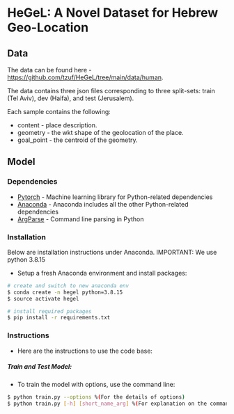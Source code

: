 # HeGeL: A Novel Dataset for Hebrew Geo-Location

## Data

The data can be found here - https://github.com/tzuf/HeGeL/tree/main/data/human.

The data contains three json files corresponding to three split-sets: train (Tel Aviv), dev (Haifa), and test (Jerusalem).

Each sample contains the following:

* content - place description.
* geometry - the wkt shape of the geolocation of the place.
* goal_point - the centroid of the geometry.


## Model

### Dependencies

* [Pytorch](https://pytorch.org/) - Machine learning library for Python-related dependencies
* [Anaconda](https://www.anaconda.com/download/) - Anaconda includes all the other Python-related dependencies
* [ArgParse](https://docs.python.org/3/library/argparse.html) - Command line parsing in Python

### Installation
Below are installation instructions under Anaconda.
IMPORTANT: We use python 3.8.15

 - Setup a fresh Anaconda environment and install packages: 
 ```sh
# create and switch to new anaconda env
$ conda create -n hegel python=3.8.15
$ source activate hegel

# install required packages
$ pip install -r requirements.txt
```

### Instructions
 - Here are the instructions to use the code base:
 
##### Train and Test Model:
 - To train the model with options, use the command line:
```sh
$ python train.py --options %(For the details of options)
$ python train.py [-h] [short_name_arg] %(For explanation on the commands)
```


